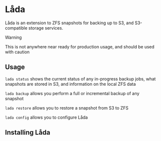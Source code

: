 # Låda
Låda is an extension to ZFS snapshots for backing up to S3, and S3-compatible storage services.

> [!WARNING]  
> This is not anywhere near ready for production usage, and should be used with caution

## Usage

`lada status` shows the current status of any in-progress backup jobs, what snapshots are stored in S3, and information
on the local ZFS data

`lada backup` allows you perform a full or incremental backup of any snapshot

`lada restore` allows you to restore a snapshot from S3 to ZFS

`lada config` allows you to configure Låda

## Installing Låda

